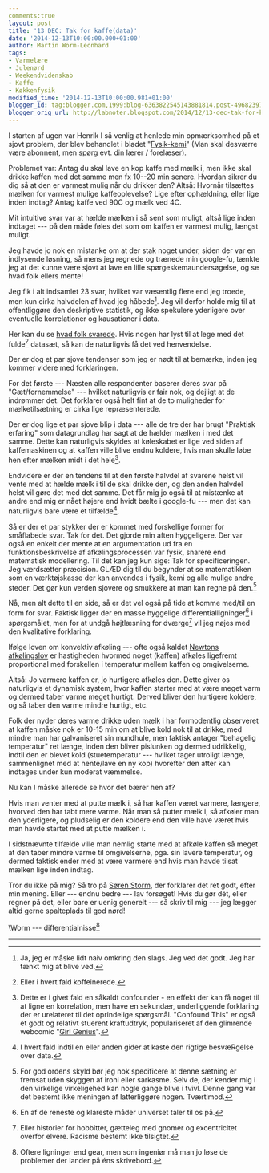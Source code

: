 ```yaml
---
comments:true
layout: post
title: '13 DEC: Tak for kaffe(data)'
date: '2014-12-13T10:00:00.000+01:00'
author: Martin Worm-Leonhard
tags:
- Varmelære
- Julenørd
- Weekendvidenskab
- Kaffe
- Køkkenfysik
modified_time: '2014-12-13T10:00:00.981+01:00'
blogger_id: tag:blogger.com,1999:blog-6363822545143881814.post-4968239758460401521
blogger_orig_url: http://labnoter.blogspot.com/2014/12/13-dec-tak-for-kaffedata.html
---
```


I starten af ugen var Henrik I så venlig at henlede min opmærksomhed på
et sjovt problem, der blev behandlet i bladet
"[Fysik-kemi](http://www.fysik-kemi.dk/fysik-kemi/om-fysik-kemi/14-fysik-kemi)"
(Man skal desværre være abonnent, men spørg evt. din lærer /
forelæser).

Problemet var: Antag du skal lave en kop kaffe med mælk i, men ikke skal
drikke kaffen med det samme men fx 10--20 min senere. Hvordan sikrer du
dig så at den er varmest mulig når du drikker den? Altså: Hvornår
tilsættes mælken for varmest mulige kaffeoplevelse? Lige efter
ophældning, eller lige inden indtag? Antag kaffe ved 90C og mælk ved
4C.

Mit intuitive svar var at hælde mælken i så sent som muligt, altså lige
inden indtaget --- på den måde føles det som om kaffen er varmest mulig,
længst muligt.

Jeg havde jo nok en mistanke om at der stak noget under, siden der var
en indlysende løsning, så mens jeg regnede og trænede min google-fu,
tænkte jeg at det kunne være sjovt at lave en lille
spørgeskemaundersøgelse, og se hvad folk ellers mente!

Jeg fik i alt indsamlet 23 svar, hvilket var væsentlig flere end jeg
troede, men kun cirka halvdelen af hvad jeg håbede[^1]. Jeg vil derfor
holde mig til at offentliggøre den deskriptive statistik, og ikke
spekulere yderligere over eventuelle korrelationer og kausationer i
data.

Her kan du se [hvad folk
svarede](https://docs.google.com/forms/d/1ZV0WrZfwYtHT_JqY_3oD9PXlU3otyx8Vmp5qjoAcn08/viewanalytics).
Hvis nogen har lyst til at lege med det fulde[^1a] datasæt, så kan de
naturligvis få det ved henvendelse.

Der er dog et par sjove tendenser som jeg er nødt til at bemærke, inden
jeg kommer videre med forklaringen.

For det første --- Næsten alle respondenter baserer deres svar på
"Gæt/fornemmelse" --- hvilket naturligvis er fair nok, og dejligt at de
indrømmer det. Det forklarer også helt fint at de to muligheder for
mælketilsætning er cirka lige repræsenterede.

Der er dog lige et par sjove blip i data --- alle de tre der har brugt
"Praktisk erfaring" som datagrundlag har sagt at de hælder mælken i med
det samme. Dette kan naturligvis skyldes at køleskabet er lige ved siden
af kaffemaskinen og at kaffen ville blive endnu koldere, hvis man skulle
løbe hen efter mælken midt i det hele[^2].

Endvidere er der en tendens til at den første halvdel af svarene helst
vil vente med at hælde mælk i til de skal drikke den, og den anden
halvdel helst vil gøre det med det samme. Det får mig jo også til at
mistænke at andre end mig er nået højere end hvidt bælte i google-fu ---
men det kan naturligvis bare være et tilfælde[^3].

Så er der et par stykker der er kommet med forskellige former for
småflabede svar. Tak for det. Det gjorde min aften hyggeligere. Der var
også en enkelt der mente at en argumentation ud fra en
funktionsbeskrivelse af afkølingsprocessen var fysik, snarere end
matematisk modellering. Til det kan jeg kun sige: Tak for
specificeringen. Jeg værdsætter præcision. GLÆD dig til du begynder at
se matematikken som en værktøjskasse der kan anvendes i fysik, kemi og
alle mulige andre steder. Det gør kun verden sjovere og smukkere at man
kan regne på den.[^4]

Nå, men alt dette til en side, så er det vel også på tide at komme
med/til en form for svar. Faktisk ligger der en masse hyggelige
differentialligninger[^5] i spørgsmålet, men for at undgå højtlæsning
for dværge[^6] vil jeg nøjes med den kvalitative forklaring.

Ifølge loven om konvektiv afkøling --- ofte også kaldet [Newtons
afkølingslov](http://en.wikipedia.org/wiki/Convective_heat_transfer#Newton.27s_law_of_cooling) er
hastigheden hvormed noget (kaffen) afkøles ligefremt proportional med
forskellen i temperatur mellem kaffen og omgivelserne. 

Altså: Jo varmere
kaffen er, jo hurtigere afkøles den. Dette giver os naturligvis et
dynamisk system, hvor kaffen starter med at være meget varm og dermed
taber varme meget hurtigt. Derved bliver den hurtigere koldere, og så
taber den varme mindre hurtigt, etc.

Folk der nyder deres varme drikke uden mælk i har formodentlig
observeret at kaffen måske nok er 10-15 min om at blive kold nok til at
drikke, med mindre man har galvaniseret sin mundhule, men faktisk
antager "behagelig temperatur" ret længe, inden den bliver pislunken og
dermed udrikkelig, indtil den er blevet kold (stuetemperatur --- hvilket
tager utroligt længe, sammenlignet med at hente/lave en ny kop)
hvorefter den atter kan indtages under kun moderat væmmelse.

Nu kan I måske allerede se hvor det bærer hen af?

Hvis man venter med at putte mælk i, så har kaffen været varmere,
længere, hvorved den har tabt mere varme. Når man så putter mælk i, så
afkøler man den yderligere, og pludselig er den koldere end den ville
have været hvis man havde startet med at putte mælken i.

I sidstnævnte tilfælde ville man nemlig starte med at afkøle kaffen så
meget at den taber mindre varme til omgivelserne, pga. sin lavere
temperatur, og dermed faktisk ender med at være varmere end hvis man
havde tilsat mælken lige inden indtag.

Tror du ikke på mig? Så tro på [Søren
Storm](https://www.youtube.com/watch?v=kH-1bcitKI0), der forklarer det
ret godt, efter min mening. Eller --- endnu bedre --- lav forsøget! Hvis du
gør dét, eller regner på det, eller bare er uenig generelt --- så skriv
til mig --- jeg lægger altid gerne spalteplads til god nørd!

\\Worm --- differentialnisse[^7]

------------------------------------------------------------------------

[^1]: Ja, jeg er måske lidt naiv omkring den slags. Jeg ved det godt.
    Jeg har tænkt mig at blive ved.

[^1a]: Eller i hvert fald koffeinerede.

[^2]: Dette er i givet fald en såkaldt confounder - en effekt der kan
    få noget til at ligne en korrelation, men have en sekundær,
    underliggende forklaring der er urelateret til det oprindelige
    spørgsmål. "Confound This" er også et godt og relativt stuerent
    kraftudtryk, populariseret af den glimrende webcomic "[Girl
    Genius](http://www.girlgeniusonline.com/)".

[^3]: I hvert fald indtil en eller anden gider at kaste den rigtige
    besvæRgelse over data.

[^4]: For god ordens skyld bør jeg nok specificere at denne sætning er
    fremsat uden skyggen af ironi eller sarkasme. Selv de, der kender mig i
    den virkelige virkeligehed kan nogle gange blive i tvivl. Denne gang var
    det bestemt ikke meningen af latterliggøre nogen. Tværtimod.

[^5]: En af de reneste og klareste måder universet taler til os på.

[^6]: Eller historier for hobbitter, gætteleg med gnomer og
    excentricitet overfor elvere. Racisme bestemt ikke tilsigtet.

[^7]: Oftere ligninger end gear, men som ingeniør må man jo løse de
    problemer der lander på éns skrivebord.
